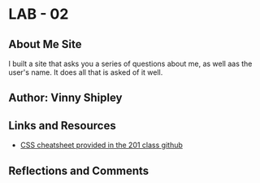 # LAB - 02

## About Me Site

I built a site that asks you a series of questions about me, as well aas the user's name. It does all that is asked of it well.

## Author: Vinny Shipley

## Links and Resources

* [CSS cheatsheet provided in the 201 class github](https://github.com/codefellows/seattle-code-201d85/blob/main/cheat-sheets/css2-cheat-sheet.pdf)

## Reflections and Comments
